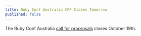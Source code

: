 ```yaml
---
title: Ruby Conf Australia CFP Closes Tomorrow
published: false
---
```


The Ruby Conf Australia [call for proprosals][cfp] closes October 19th.

[cfp]: LINK
